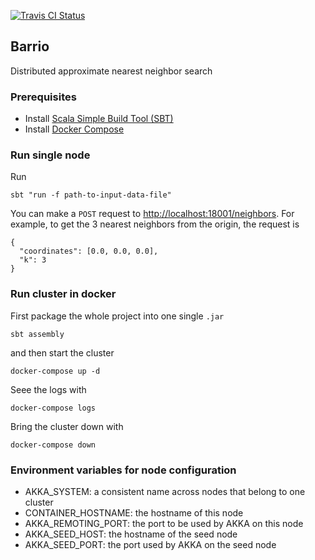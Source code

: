 
[![Travis CI Status](https://travis-ci.org/codiply/barrio.svg?branch=master)](https://travis-ci.org/codiply/barrio)

## Barrio

Distributed approximate nearest neighbor search

### Prerequisites

- Install [Scala Simple Build Tool (SBT)](http://www.scala-sbt.org/download.html)
- Install [Docker Compose](https://docs.docker.com/compose/install/)

### Run single node

Run

    sbt "run -f path-to-input-data-file"
    

You can make a `POST` request to [http://localhost:18001/neighbors](http://localhost:18001/neighbors).
For example, to get the 3 nearest neighbors from the origin, the request is

    {
      "coordinates": [0.0, 0.0, 0.0],
      "k": 3
    }

### Run cluster in docker

First package the whole project into one single `.jar`

    sbt assembly
    
and then start the cluster

    docker-compose up -d
    
Seee the logs with

    docker-compose logs
    
Bring the cluster down with

    docker-compose down 
    
### Environment variables for node configuration

- AKKA_SYSTEM: a consistent name across nodes that belong to one cluster
- CONTAINER_HOSTNAME: the hostname of this node
- AKKA_REMOTING_PORT: the port to be used by AKKA on this node
- AKKA_SEED_HOST: the hostname of the seed node
- AKKA_SEED_PORT: the port used by AKKA on the seed node